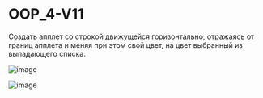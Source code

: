
# OOP_4-V11

Создать апплет со строкой движущейся горизонтально, отражаясь от границ апплета и меняя при этом свой цвет, на цвет выбранный из выпадающего списка.

![image](https://github.com/user-attachments/assets/77c18a80-6dc3-4658-9a97-add936884e88)

![image](https://github.com/user-attachments/assets/34a977f3-a7ef-422a-95c6-f0b9023bf34f)
